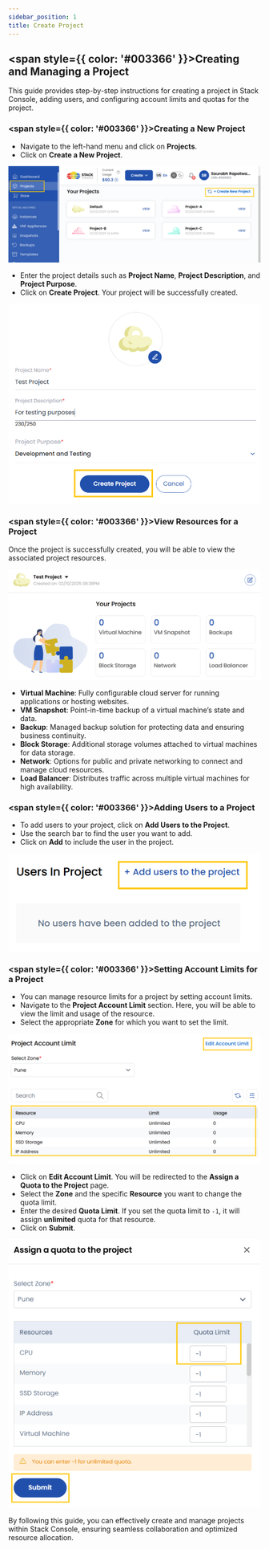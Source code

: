 ```yaml
---
sidebar_position: 1
title: Create Project
---
```


## <span style={{ color: '#003366' }}>Creating and Managing a Project</span>

This guide provides step-by-step instructions for creating a project in Stack Console, adding users, and configuring account limits and quotas for the project.

### <span style={{ color: '#003366' }}>Creating a New Project</span>

- Navigate to the left-hand menu and click on **Projects**.
- Click on **Create a New Project**.

![Create Project](imgs/stackconsole-create-project.png)

- Enter the project details such as **Project Name**, **Project Description**, and **Project Purpose**.
- Click on **Create Project**. Your project will be successfully created.

![New Project Details](imgs/stackconsole-create-new-project.png)

### <span style={{ color: '#003366' }}>View Resources for a Project</span>

Once the project is successfully created, you will be able to view the associated project resources.

![Project Resources](imgs/stackconsole-create-new-project-resources.png)

- **Virtual Machine**: Fully configurable cloud server for running applications or hosting websites.
- **VM Snapshot**: Point-in-time backup of a virtual machine’s state and data.
- **Backup**: Managed backup solution for protecting data and ensuring business continuity.
- **Block Storage**: Additional storage volumes attached to virtual machines for data storage.
- **Network**: Options for public and private networking to connect and manage cloud resources.
- **Load Balancer**: Distributes traffic across multiple virtual machines for high availability.

### <span style={{ color: '#003366' }}>Adding Users to a Project</span>

- To add users to your project, click on **Add Users to the Project**.
- Use the search bar to find the user you want to add.
- Click on **Add** to include the user in the project.

![Add User](imgs/stackconsole-create-new-project-add-user.png)

### <span style={{ color: '#003366' }}>Setting Account Limits for a Project</span>

- You can manage resource limits for a project by setting account limits.
- Navigate to the **Project Account Limit** section. Here, you will be able to view the limit and usage of the resource.
- Select the appropriate **Zone** for which you want to set the limit.

![Account Limits](imgs/stackconsole-create-new-project-account-limit.png)

- Click on **Edit Account Limit**. You will be redirected to the **Assign a Quota to the Project** page.
- Select the **Zone** and the specific **Resource** you want to change the quota limit.
- Enter the desired **Quota Limit**. If you set the quota limit to `-1`, it will assign **unlimited** quota for that resource.
- Click on **Submit**.

![Increase Quota](imgs/stackconsole-create-new-project-account-limit-increase.png)

By following this guide, you can effectively create and manage projects within Stack Console, ensuring seamless collaboration and optimized resource allocation.
